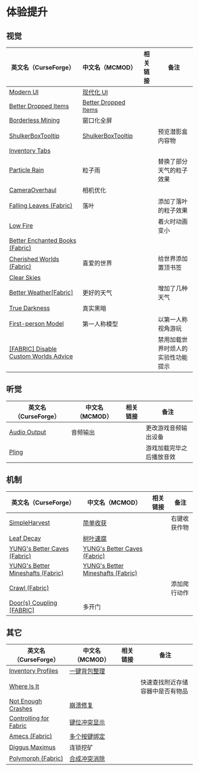 # 体验提升

## 视觉

| 英文名（CurseForge）                                                                                                      | 中文名（MCMOD）                                              | 相关链接 | 备注                               |
| ------------------------------------------------------------------------------------------------------------------------- | ------------------------------------------------------------ | -------- | ---------------------------------- |
| [Modern UI](https://www.curseforge.com/minecraft/mc-mods/modern-ui)                                                       | [现代化 UI](https://www.mcmod.cn/class/2454.html)            |          |                                    |
| [Better Dropped Items](https://www.curseforge.com/minecraft/mc-mods/better-dropped-items)                                 | [Better Dropped Items](https://www.mcmod.cn/class/2544.html) |          |                                    |
| [Borderless Mining](https://www.curseforge.com/minecraft/mc-mods/borderless-mining)                                       | 窗口化全屏                                                   |          |                                    |
| [ShulkerBoxTooltip](https://www.curseforge.com/minecraft/mc-mods/shulkerboxtooltip)                                       | [ShulkerBoxTooltip](https://www.mcmod.cn/class/2611.html)    |          | 预览潜影盒内容物                   |
| [Inventory Tabs](https://www.curseforge.com/minecraft/mc-mods/inventory-tabs)                                             |                                                              |          |                                    |
| [Particle Rain](https://www.curseforge.com/minecraft/mc-mods/particle-rain)                                               | 粒子雨                                                       |          | 替换了部分天气的粒子效果           |
| [CameraOverhaul](https://www.curseforge.com/minecraft/mc-mods/cameraoverhaul)                                             | 相机优化                                                     |          |                                    |
| [Falling Leaves (Fabric)](https://www.curseforge.com/minecraft/mc-mods/falling-leaves-fabric)                             | 落叶                                                         |          | 添加了落叶的粒子效果               |
| [Low Fire](https://www.curseforge.com/minecraft/mc-mods/low-fire)                                                         |                                                              |          | 着火时动画变小                     |
| [Better Enchanted Books (Fabric)](https://www.curseforge.com/minecraft/mc-mods/better-enchanted-books)                    |                                                              |          |                                    |
| [Cherished Worlds (Fabric)](https://www.curseforge.com/minecraft/mc-mods/cherished-worlds-fabric)                         | 喜爱的世界                                                   |          | 给世界添加置顶书签                 |
| [Clear Skies](https://www.curseforge.com/minecraft/mc-mods/clear-skies)                                                   |                                                              |          |                                    |
| [Better Weather[Fabric]](https://www.curseforge.com/minecraft/mc-mods/better-weather-fabric)                              | 更好的天气                                                   |          | 增加了几种天气                     |
| [True Darkness](https://www.curseforge.com/minecraft/mc-mods/true-darkness)                                               | 真实黑暗                                                     |          |                                    |
| [First-person Model](https://www.curseforge.com/minecraft/mc-mods/first-person-model)                                     | 第一人称模型                                                 |          | 以第一人称视角游玩                 |
| [[FABRIC] Disable Custom Worlds Advice](https://www.curseforge.com/minecraft/mc-mods/fabric-disable-custom-worlds-advice) |                                                              |          | 禁用加载世界时烦人的实验性功能提示 |

## 听觉

| 英文名（CurseForge）                                                      | 中文名（MCMOD） | 相关链接 | 备注                     |
| ------------------------------------------------------------------------- | --------------- | -------- | ------------------------ |
| [Audio Output](https://www.curseforge.com/minecraft/mc-mods/audio-output) | 音频输出        |          | 更改游戏音频输出设备     |
| [Pling](https://www.curseforge.com/minecraft/mc-mods/pling)               |                 |          | 游戏加载完毕之后播放音效 |

## 机制

| 英文名（CurseForge）                                                                                             | 中文名（MCMOD）                                                           | 相关链接 | 备注         |
| ---------------------------------------------------------------------------------------------------------------- | ------------------------------------------------------------------------- | -------- | ------------ |
| [SimpleHarvest](https://www.curseforge.com/minecraft/mc-mods/simpleharvest)                                      | [简单收获](https://www.mcmod.cn/class/1276.html)                          |          | 右键收获作物 |
| [Leaf Decay](https://www.curseforge.com/minecraft/mc-mods/leaf-decay)                                            | [树叶速腐](https://www.mcmod.cn/class/3078.html)                          |          |              |
| [YUNG's Better Caves (Fabric)](https://www.curseforge.com/minecraft/mc-mods/yungs-better-caves-fabric)           | [YUNG's Better Caves (Fabric)](https://www.mcmod.cn/class/1981.html)      |          |              |
| [YUNG's Better Mineshafts (Fabric)](https://www.curseforge.com/minecraft/mc-mods/yungs-better-mineshafts-fabric) | [YUNG's Better Mineshafts (Fabric)](https://www.mcmod.cn/class/2788.html) |          |              |
| [Crawl (Fabric)](https://www.curseforge.com/minecraft/mc-mods/crawl)                                             |                                                                           |          | 添加爬行动作 |
| [Door(s) Coupling [FABRIC]](https://www.curseforge.com/minecraft/mc-mods/couplings-for-fabric-updated)           | 多开门                                                                    |          |              |

## 其它

| 英文名（CurseForge）                                                                          | 中文名（MCMOD）                                      | 相关链接 | 备注                             |
| --------------------------------------------------------------------------------------------- | ---------------------------------------------------- | -------- | -------------------------------- |
| [Inventory Profiles](https://www.curseforge.com/minecraft/mc-mods/inventory-profiles)         | [一键背包整理](https://www.mcmod.cn/class/2888.html) |          |                                  |
| [Where Is It](https://www.curseforge.com/minecraft/mc-mods/where-is-it)                       |                                                      |          | 快速查找附近存储容器中是否有物品 |
| [Not Enough Crashes](https://www.curseforge.com/minecraft/mc-mods/not-enough-crashes)         | [崩溃修复](https://www.mcmod.cn/class/2441.html)     |          |                                  |
| [Controlling for Fabric](https://www.curseforge.com/minecraft/mc-mods/controlling-for-fabric) | [键位冲突显示](https://www.mcmod.cn/class/3146.html) |          |                                  |
| [Amecs (Fabric)](https://www.curseforge.com/minecraft/mc-mods/amecs)                          | [多个按键绑定](https://www.mcmod.cn/class/2003.html) |          |                                  |
| [Diggus Maximus](https://www.curseforge.com/minecraft/mc-mods/diggus-maximus)                 | 连锁挖矿                                             |          |                                  |
| [Polymorph (Fabric)](https://www.curseforge.com/minecraft/mc-mods/polymorph-fabric)           | [合成冲突消除](https://www.mcmod.cn/class/2895.html) |          |                                  |
